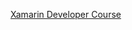 [Xamarin Developer Course](https://www.udemy.com/course/complete-xamarin-developer-course-ios-and-android/)
